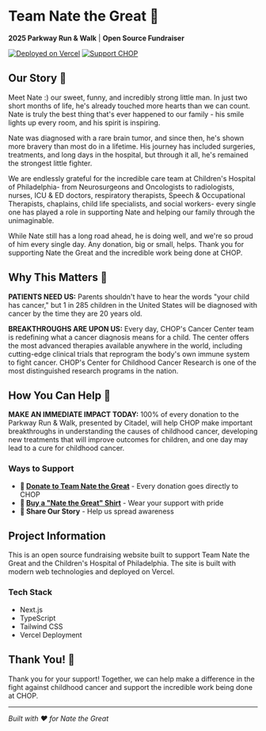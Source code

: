 # Team Nate the Great 🦈

**2025 Parkway Run & Walk** | **Open Source Fundraiser**

[![Deployed on Vercel](https://img.shields.io/badge/Deployed%20on-Vercel-black?style=for-the-badge&logo=vercel)](https://vercel.com/atkinsmatt10s-projects/v0-gonatego)
[![Support CHOP](https://img.shields.io/badge/Support-CHOP-blue?style=for-the-badge)](https://chop.donordrive.com/teams/15164)

## Our Story 💙

Meet Nate :) our sweet, funny, and incredibly strong little man. In just two short months of life, he's already touched more hearts than we can count. Nate is truly the best thing that's ever happened to our family - his smile lights up every room, and his spirit is inspiring.

Nate was diagnosed with a rare brain tumor, and since then, he's shown more bravery than most do in a lifetime. His journey has included surgeries, treatments, and long days in the hospital, but through it all, he's remained the strongest little fighter.

We are endlessly grateful for the incredible care team at Children's Hospital of Philadelphia- from Neurosurgeons and Oncologists to radiologists, nurses, ICU & ED doctors, respiratory therapists, Speech & Occupational Therapists, chaplains, child life specialists, and social workers- every single one has played a role in supporting Nate and helping our family through the unimaginable.

While Nate still has a long road ahead, he is doing well, and we're so proud of him every single day. Any donation, big or small, helps. Thank you for supporting Nate the Great and the incredible work being done at CHOP.

## Why This Matters 🎯

**PATIENTS NEED US:** Parents shouldn't have to hear the words "your child has cancer," but 1 in 285 children in the United States will be diagnosed with cancer by the time they are 20 years old.

**BREAKTHROUGHS ARE UPON US:** Every day, CHOP's Cancer Center team is redefining what a cancer diagnosis means for a child. The center offers the most advanced therapies available anywhere in the world, including cutting-edge clinical trials that reprogram the body's own immune system to fight cancer. CHOP's Center for Childhood Cancer Research is one of the most distinguished research programs in the nation.

## How You Can Help 🤝

**MAKE AN IMMEDIATE IMPACT TODAY:** 100% of every donation to the Parkway Run & Walk, presented by Citadel, will help CHOP make important breakthroughs in understanding the causes of childhood cancer, developing new treatments that will improve outcomes for children, and one day may lead to a cure for childhood cancer.

### Ways to Support

- **💝 [Donate to Team Nate the Great](https://chop.donordrive.com/teams/15164)** - Every donation goes directly to CHOP
- **👕 [Buy a "Nate the Great" Shirt](https://www.customink.com/fundraising/nate-the-great1)** - Wear your support with pride
- **📢 Share Our Story** - Help us spread awareness

## Project Information

This is an open source fundraising website built to support Team Nate the Great and the Children's Hospital of Philadelphia. The site is built with modern web technologies and deployed on Vercel.

### Tech Stack
- Next.js
- TypeScript
- Tailwind CSS
- Vercel Deployment

## Thank You! 🙏

Thank you for your support! Together, we can help make a difference in the fight against childhood cancer and support the incredible work being done at CHOP.

---

*Built with ❤️ for Nate the Great*
